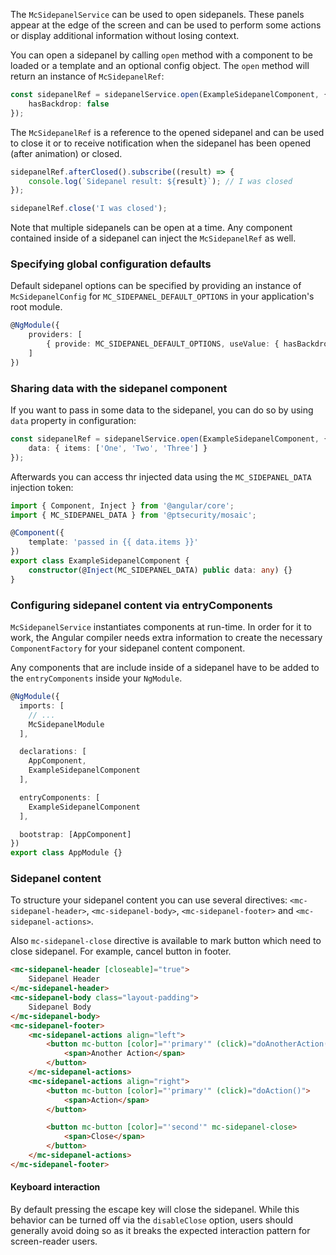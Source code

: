 The `McSidepanelService` can be used to open sidepanels.
These panels appear at the edge of the screen and can be used to perform 
some actions or display additional information without losing context.

You can open a sidepanel by calling `open` method with a component to be loaded or a template
and an optional config object. 
The `open` method will return an instance of `McSidepanelRef`:

```ts
const sidepanelRef = sidepanelService.open(ExampleSidepanelComponent, {
    hasBackdrop: false
});
```

The `McSidepanelRef` is a reference to the opened sidepanel and can be used to close it or
to receive notification when the sidepanel has been opened (after animation) or closed.

```ts
sidepanelRef.afterClosed().subscribe((result) => {
    console.log(`Sidepanel result: ${result}`); // I was closed
});

sidepanelRef.close('I was closed');
```

Note that multiple sidepanels can be open at a time. Any component contained inside of a sidepanel
can inject the `McSidepanelRef` as well.

### Specifying global configuration defaults
Default sidepanel options can be specified by providing an instance of `McSidepanelConfig`
for `MC_SIDEPANEL_DEFAULT_OPTIONS` in your application's root module.

```ts
@NgModule({
    providers: [
        { provide: MC_SIDEPANEL_DEFAULT_OPTIONS, useValue: { hasBackdrop: false } }
    ]
})
```

### Sharing data with the sidepanel component
If you want to pass in some data to the sidepanel, you can do so by using `data` property
in configuration:

```ts
const sidepanelRef = sidepanelService.open(ExampleSidepanelComponent, {
    data: { items: ['One', 'Two', 'Three'] }
});
```

Afterwards you can access thr injected data using the `MC_SIDEPANEL_DATA` injection token:

```ts
import { Component, Inject } from '@angular/core';
import { MC_SIDEPANEL_DATA } from '@ptsecurity/mosaic';

@Component({
    template: 'passed in {{ data.items }}'
})
export class ExampleSidepanelComponent {
    constructor(@Inject(MC_SIDEPANEL_DATA) public data: any) {}
}
```

### Configuring sidepanel content via entryComponents

`McSidepanelService` instantiates components at run-time. In order for it to work,
the Angular compiler needs extra information to create the necessary `ComponentFactory`
for your sidepanel content component.

Any components that are include inside of a sidepanel have to be added to the `entryComponents`
inside your `NgModule`.

```ts
@NgModule({
  imports: [
    // ...
    McSidepanelModule
  ],

  declarations: [
    AppComponent,
    ExampleSidepanelComponent
  ],

  entryComponents: [
    ExampleSidepanelComponent
  ],

  bootstrap: [AppComponent]
})
export class AppModule {}
```

### Sidepanel content
To structure your sidepanel content you can use several directives:
`<mc-sidepanel-header>`, `<mc-sidepanel-body>`, `<mc-sidepanel-footer>` 
and `<mc-sidepanel-actions>`.

Also `mc-sidepanel-close` directive is available to mark button which need 
to close sidepanel. For example, cancel button in footer.

```html
<mc-sidepanel-header [closeable]="true">
    Sidepanel Header
</mc-sidepanel-header>
<mc-sidepanel-body class="layout-padding">
    Sidepanel Body
</mc-sidepanel-body>
<mc-sidepanel-footer>
    <mc-sidepanel-actions align="left">
        <button mc-button [color]="'primary'" (click)="doAnotherAction()">
            <span>Another Action</span>
        </button>
    </mc-sidepanel-actions>
    <mc-sidepanel-actions align="right">
        <button mc-button [color]="'primary'" (click)="doAction()">
            <span>Action</span>
        </button>

        <button mc-button [color]="'second'" mc-sidepanel-close>
            <span>Close</span>
        </button>
    </mc-sidepanel-actions>
</mc-sidepanel-footer>
```

#### Keyboard interaction
By default pressing the escape key will close the sidepanel. While this behavior can
be turned off via the `disableClose` option, users should generally avoid doing so
as it breaks the expected interaction pattern for screen-reader users.

